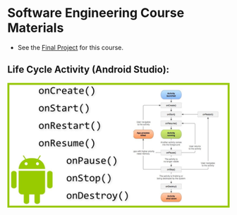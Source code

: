 # Software Engineering Course Materials

* See the [Final Project](https://github.com/LielBerniker/volentake.git) for this course.

## Life Cycle Activity (Android Studio):
<img src="https://github.com/kggold4/computer-science-B.Sc-materials/blob/main/year%203/Software%20Engineering/lifecycleactivity.jpg">
